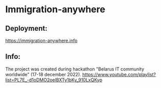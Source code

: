 # Immigration-anywhere

## Deployment:

https://immigration-anywhere.info

## Info:

The project was created during hackathon "Belarus IT community worldwide" (17-18 december 2022). https://www.youtube.com/playlist?list=PL7E_-d1oDMO2oelBXTy1bKy_910LxQKyp

